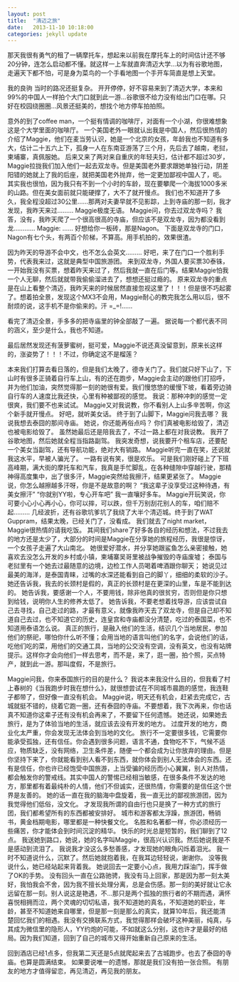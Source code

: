 ```yaml
---
layout: post
title:  "清迈之旅"
date:   2013-11-10 10:18:00
categories: jekyll update
---
```



那天我很有勇气的租了一辆摩托车，想起来以前我在摩托车上的时间估计还不够20分钟，连怎么启动都不懂。就这样一上车就直奔清迈大学…以为有谷歌地图，走遍天下都不怕，可是身为菜鸟的一个手看地图一个手开车简直是想上天堂。 


我的良驹 
当时的路况还挺复杂。 开开停停，好不容易来到了清迈大学，本来和99%的中国人一样拍个大门口就到此一游…谷歌很不给力没有给出门口在哪。只好在校园绕圈圈…风景还挺美的，想找个地方停车拍拍照。 






意外的到了coffee man，一个挺有情调的咖啡厅，对面有一个小湖，你很难想象这是个大学里面的咖啡厅。 一个美国老外一眼就认出我是中国人，然后很热情的介绍了Maggie，他们在麦当劳认识，她是一个北京的女孩，年龄我也不知道有多大，估计二十五六上下，孤身一人在东南亚游荡了三个月，先后去了越南，老挝，柬埔寨，真佩服她。
后来又来了两对来自重庆的年轻夫妇，估计都不超过30岁，Maggie拉拢我们加入他们一起去双龙寺。但是美国老外要求跟她单独行动，阴差阳错的她就上了我的后座，就把美国老外抛弃，他一定更加鄙视中国人了，呃。
其实我也很怕，因为我只有不到一个小时的车龄，现在要攀爬一个海拔1000多米的山路。但在美女面前就只能硬撑了，大不了就开慢点。 
我们也不知道开了多久，我全程没超过30公里……那两对夫妻早就不见影踪，上到寺庙的那一刻，我才发现，我昨天来过………
Maggie极度无语。 
Maggie问，你去过双龙寺吗？ 
我答，没有，我昨天爬了一个很高很高的寺庙，但应该不是双龙寺，因为都没看到龙………… 
Maggie: …… 好想给你一板砖，那是Nagon。 
下面是双龙寺的门口，Nagon有七个头，有两百个阶梯，不算高。用手机拍的，效果很渣。


因为昨天的导游不会中文，也不怎么会英文……… 
好吧，来了在门口一个胜利手势，代表我来过，这就是典型中国旅游团。 
来到双龙寺，外国人要买票30泰铢，一开始我没有买票，想着昨天来过了，然后我就一直在后门等。结果Maggie怕我一个人无聊，然后就就带我偷偷溜进去了，想想还挺过瘾的。 
原来双龙寺的重点是在山上看整个清迈，我昨天来的时候居然直接忽视这里了！！！但是很不巧起雾了。想着拍全景，发现这个MX3不会用，Maggie耐心的教完我怎么用以后，很不耐烦的说，这手机不是你偷来的。汗 =_=!…...


看完了清迈全景，手多多的把寺庙里的钟全部敲了一遍。 据说每一个都代表不同的涵义，至少是什么，我也不知道。


最后居然发现还有菠萝蜜树，挺可爱，Maggie不说还真没留意到，原来长这样的，涨姿势了！！！不过，你确定这不是榴莲？

本来我们打算去看日落的，但是我们太晚了，德寺关门了。我们就只好下山了，下山时有很多正骑着自行车上山，有的还在跑步，Maggie会主动的跟他们打招呼，并为他们加油，突然觉得那一刻的她很有爱。我们慢悠悠的缓慢下坡，看着旁边骑自行车的人速度比我还快，心里有种被鄙视的感觉。
我说：那种冲刺的感觉一定很爽，我们要不也来试试。
Maggie又对我说教，你不看别人上山多辛苦啊，你这个新手就开慢点。
好吧，就听美女话。
终于到了山脚下，Maggie问我去哪？
我说我想去泰囧的那间寺庙。
她说，你还能再俗点吗？
你们真被电影给毁了，清迈也被电影给毁了。
虽然她最后还是陪我去了，不过一路上都在对我说教。
我开了谷歌地图，然后她就全程当指路副驾。 
我突发奇想，说我要开个租车店，还要配一个美女当副驾，还有导航功能，绝对大有销路。
Maggie听完一直在笑，还说就我这水平，早被人骗光了。 一路有说有笑，很是欢乐。
可是我们刚好碰上了下班高峰期，满大街的摩托车和汽车，我真是手忙脚乱，在各种缝隙中穿越行驶，那精神得高度集中，出了很多汗，Maggie突然给我擦汗，结果更紧张了。
Maggie说，你怎么越擦越多汗呀，你是不是故意的啊？
“我这辈子没享受过这种待遇，有美女擦汗” 
“你就别YY啦，专心开车吧” 
我一直嚷好多车。 
Maggie开玩笑说，你可要小心小心再小心，你可以摔，可以跌，但千万别刮花别人的车，咱们赔不起……… 
几经波折，还有谷歌坑爹坑了我绕了大半个清迈城。终于到了WAT Guppram，结果太晚，已经关门了，没看成。 
我们就去了night market，Maggie很热情的请我吃饭。
其间我们share了好多各自的经历和想法，不过我去的地方还是太少了，大部分的时间是Maggie在分享她的旅程经历，我很是惊讶，一个女孩子走遍了大山南北。
她很爱好潜水，并分享她跟鲨鱼怎么亲密接触，她喜欢去没怎么开发的乡村或小镇，柬埔寨吴哥里被战争摧毁的寺庙废墟； 
泰国与老挝里有一个她去过最随意的边境，边检工作人员喝着啤酒跟你聊天； 
她说见过最美的海洋，是泰国青睐，过嘴的水深还能看到自己的脚丫，细细的柔软的沙子。 
她还告诉我，我去的长颈村是假的，真正的长颈村是在更深的山里，车是不能到达的。 
她告诉我，要感谢一个人，不要用钱，除非他真的很贫穷，否则但是你只想到给钱，说明你人生的修养太低了。 
她告诉我，不要老想着找导游，应该尝试自己去寻找，自己走过的路，才最有意义，就像我昨天去了双龙寺，但是自己却不知道自己去过，也不知道它的历史，连皇宫和寺庙都没分清楚，吃过的泰国菜，也不知道用泰语怎么说。 
真正的旅行，是融入他们的生活，结识几个当地居民，参加他们的祭祀，哪怕你什么听不懂；会用当地的语言叫他们的名字，会说他们的话，吃他们吃的菜，用他们的交通工具，当地的公交没有空调，没有英文，也没有站牌提示。这样你才会向他们一样去思考，而不是，来了，逛一圈，拍个照，买点特产，就到此一游。那叫度假，不是旅行。 


Maggie问我，你来泰国旅行的目的是什么？ 我说本来我没什么目的，但我看了村上春树的《当我跑步时我在想什么》，就很想尝试在不同城市晨跑的感觉，我连鞋子都带了，但好像一直没有机会。 
Maggie说，明天还有机会，赶紧去完成它，古城就挺不错的，绕着它跑一圈，还有泰囧的寺庙。不要想着，我下次再来，你也话真不知道你这辈子还有没有机会再来了，不要留下任何遗憾。 
她还说，如果她去旅行，是为了体验当地的生活，就应该去没有开发的地方。
过度开发的地方，商业化太严重，你会发现无法体会到当地的文化。
旅行不一定要很多钱，它需要你能承受孤独，还有信任。你会遇到很多问题，语言不通，食物吃不下，气候不适应，物质缺乏，没有网络，卫生条件差，随便一个都会成为让你放弃的理由。但是你坚持下来了，你就能看到别人看不到东西，就你体会到别人无法体会的东西。还有是信任，你也许已经饱受中国旅游，上当受骗的经历而小心翼翼，别人对热情，都会触发你的警戒线。其实中国人的警惕已经相当敏感，在很多条件不发达的地方，那里都有着最纯朴的人情，他们不但诚实，还很热情，你需要的是信任这个世界是友善的。
她的话一直在我的脑海中盘旋着，我一直无比的鄙视旅游团，因为我觉得他们低俗，没文化。 才发现我所谓的自由行也只是换了一种方式的旅行团，我们都希望所有的东西都被安排好。
城市和游客都太浮躁，旅游团，畅销书，黄金档期电影，哪里都是一种快餐文化。 
名胜和名著都一样，你必须经历一些痛苦，你才能体会到时间沉淀的精华。 
快乐的时光总是短暂的，我们聊到了12点。
我送她到路口，她说，她的名字叫Maggie，很高兴认识我。然后她说我是不是感动到流泪了。
我说我才没这么多愁善感，才发现她的眼角闪烁着泪光。
我一时不知道说什么，沉默了。然后她就抱着我，在我耳边轻轻说，谢谢你。 没等我说什么，她已经站起来背着我。
她说回去一定要小心点，我用力踩油门，挥手做了OK的手势。
没有回头一直在公路驰骋，我没有马上回家，那是因为那一刻太美好，我怕我会不舍，因为我不擅长处理分离，总是会伤感。那一刻的美好就让它永远留在那一刻。别人说这是艳遇，不…那只是两个孤独的旅行者的不期而遇，满怀喜悦相拥而泣，两个灵魂的切切私语，我不知道她的真名，不知道她的职业，年龄，甚至不知道她来自哪里，但是那一刻是那么的真实，就算10年后，我还能清楚回忆我们的相遇。我没有交换联系方式，我觉得那样会破坏这种美丽，纯真，与其成为微信里的隐形人，YY约炮的可能，不如就这么分别，这也许才是最好的结局。因为我们知道，回到了自己的城市又得开始重新自己原来的生活。 


回到酒店已经1点多，但我第二天还是5点就爬起来去了古城跑步。也去了泰囧的寺庙。也算是圆满结束。 如果要说唯一的遗憾，那就是我们没有拍一张合照。 有朋友的地方才值得留恋，再见清迈，再见我的朋友。

 
